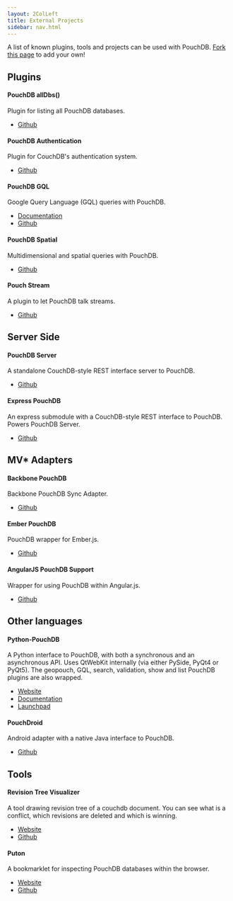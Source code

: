 ```yaml
---
layout: 2ColLeft
title: External Projects
sidebar: nav.html
---
```


A list of known plugins, tools and projects can be used with PouchDB. [Fork this page](https://github.com/pouchdb/pouchdb/blob/master/docs/external.md) to add your own!

## Plugins

#### PouchDB allDbs()

Plugin for listing all PouchDB databases.

* [Github](https://github.com/nolanlawson/pouchdb-all-dbs)

#### PouchDB Authentication

Plugin for CouchDB's authentication system.

* [Github](https://github.com/nolanlawson/pouchdb-authentication)

#### PouchDB GQL

Google Query Language (GQL) queries with PouchDB.

* [Documentation](http://pouchdb.com/gql.html)
* [Github](https://github.com/pouchdb/GQL)

#### PouchDB Spatial

Multidimensional and spatial queries with PouchDB.

* [Github](https://github.com/pouchdb/geopouch)

#### Pouch Stream

A plugin to let PouchDB talk streams.

* [Github](https://github.com/calvinmetcalf/PouchStream)

## Server Side

#### PouchDB Server

A standalone CouchDB-style REST interface server to PouchDB.

* [Github](https://github.com/nick-thompson/pouchdb-server)

#### Express PouchDB

An express submodule with a CouchDB-style REST interface to PouchDB. Powers PouchDB Server.

* [Github](https://github.com/nick-thompson/express-pouchdb)

## MV* Adapters

#### Backbone PouchDB

Backbone PouchDB Sync Adapter.

* [Github](https://github.com/jo/backbone-pouch)

#### Ember PouchDB

PouchDB wrapper for Ember.js.

* [Github](https://github.com/taras/ember-pouchdb)

#### AngularJS PouchDB Support

Wrapper for using PouchDB within Angular.js.

* [Github](https://github.com/wspringer/angular-pouchdb)

## Other languages

#### Python-PouchDB
A Python interface to PouchDB, with both a synchronous and an asynchronous API. Uses QtWebKit internally (via either PySide, PyQt4 or PyQt5). The geopouch, GQL, search, validation, show and list PouchDB plugins are also wrapped.

* [Website](http://python-pouchdb.marten-de-vries.nl/)
* [Documentation](http://pythonhosted.org/Python-PouchDB/)
* [Launchpad](https://launchpad.net/python-pouchdb)

#### PouchDroid

Android adapter with a native Java interface to PouchDB.

* [Github](https://github.com/nolanlawson/PouchDroid/)

## Tools

#### Revision Tree Visualizer

A tool drawing revision tree of a couchdb document. You can see what is a conflict, which revisions are deleted and which is winning.

* [Website](http://neojski.github.io/visualizeRevTree)
* [Github](https://github.com/neojski/visualizeRevTree)

#### Puton

A bookmarklet for inspecting PouchDB databases within the browser.

* [Website](http://puton.jit.su/)
* [Github](http://github.com/ymichael/puton)
